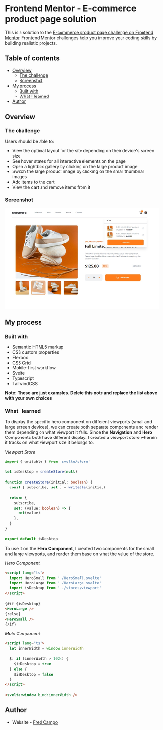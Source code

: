 # Frontend Mentor - E-commerce product page solution

This is a solution to the [E-commerce product page challenge on Frontend Mentor](https://www.frontendmentor.io/challenges/ecommerce-product-page-UPsZ9MJp6). Frontend Mentor challenges help you improve your coding skills by building realistic projects.

## Table of contents

- [Overview](#overview)
  - [The challenge](#the-challenge)
  - [Screenshot](#screenshot)
- [My process](#my-process)
  - [Built with](#built-with)
  - [What I learned](#what-i-learned)
- [Author](#author)

## Overview

### The challenge

Users should be able to:

- View the optimal layout for the site depending on their device's screen size
- See hover states for all interactive elements on the page
- Open a lightbox gallery by clicking on the large product image
- Switch the large product image by clicking on the small thumbnail images
- Add items to the cart
- View the cart and remove items from it

### Screenshot

![output](./design/output.jpg)

## My process

### Built with

- Semantic HTML5 markup
- CSS custom properties
- Flexbox
- CSS Grid
- Mobile-first workflow
- Svelte
- Typescript
- TailwindCSS

**Note: These are just examples. Delete this note and replace the list above with your own choices**

### What I learned

To display the specific hero component on different viewports (small and large screen devices), we can create both separate components and render them depending on what viewport it falls. Since the **Navigation** and **Hero** Components both have different display. I created a viewport store wherein it tracks on what viewport size it belongs to.

_Viewport Store_

```ts
import { writable } from 'svelte/store'

let isDesktop = createStore(null)

function createStore(initial: boolean) {
  const { subscribe, set } = writable(initial)

  return {
    subscribe,
    set: (value: boolean) => {
      set(value)
    },
  }
}

export default isDesktop
```

To use it on the **Hero Component**, I created two components for the small and large viewports, and render them base on what the value of the store.

_Hero Component_

```html
<script lang="ts">
  import HeroSmall from './HeroSmall.svelte'
  import HeroLarge from './HeroLarge.svelte'
  import isDesktop from '../stores/viewport'
</script>

{#if $isDesktop}
<HeroLarge />
{:else}
<HeroSmall />
{/if}
```

_Main Component_

```html
<script lang="ts">
  let innerWidth = window.innerWidth

  $: if (innerWidth > 1024) {
    $isDesktop = true
  } else {
    $isDesktop = false
  }
</script>

<svelte:window bind:innerWidth />
```

## Author

- Website - [Fred Campo](https://github.com/fredcamp)
